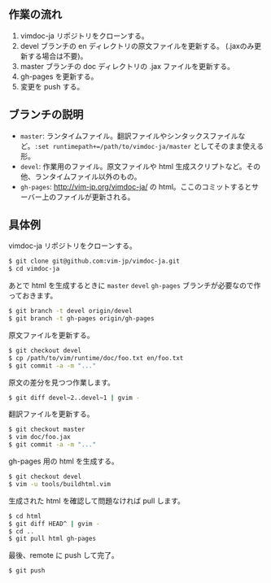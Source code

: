 ## 作業の流れ

1. vimdoc-ja リポジトリをクローンする。
2. devel ブランチの en ディレクトリの原文ファイルを更新する。 (.jaxのみ更新する場合は不要)。
3. master ブランチの doc ディレクトリの .jax ファイルを更新する。
4. gh-pages を更新する。
5. 変更を push する。

## ブランチの説明

* `master`: ランタイムファイル。翻訳ファイルやシンタックスファイルなど。`:set runtimepath+=/path/to/vimdoc-ja/master` としてそのまま使える形。
* `devel`: 作業用のファイル。原文ファイルや html 生成スクリプトなど。その他、ランタイムファイル以外のもの。
* `gh-pages`: http://vim-jp.org/vimdoc-ja/ の html。ここのコミットするとサーバー上のファイルが更新される。

## 具体例

vimdoc-ja リポジトリをクローンする。

```sh
$ git clone git@github.com:vim-jp/vimdoc-ja.git
$ cd vimdoc-ja
```

あとで html を生成するときに `master` `devel` `gh-pages` ブランチが必要なので作っておきます。

```sh
$ git branch -t devel origin/devel
$ git branch -t gh-pages origin/gh-pages
```

原文ファイルを更新する。

```sh
$ git checkout devel
$ cp /path/to/vim/runtime/doc/foo.txt en/foo.txt
$ git commit -a -m "..."
```

原文の差分を見つつ作業します。

```sh
$ git diff devel~2..devel~1 | gvim -
```

翻訳ファイルを更新する。

```sh
$ git checkout master
$ vim doc/foo.jax
$ git commit -a -m "..."
```

gh-pages 用の html を生成する。

```sh
$ git checkout devel
$ vim -u tools/buildhtml.vim
```

生成された html を確認して問題なければ pull します。

```sh
$ cd html
$ git diff HEAD^ | gvim -
$ cd ..
$ git pull html gh-pages
```

最後、remote に push して完了。

```sh
$ git push
```

